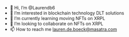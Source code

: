 - 👋 Hi, I’m @Laurendb6
- 👀 I’m interested in blockchain technology DLT solutions
- 🌱 I’m currently learning moving NFTs on XRPL
- 💞️ I’m looking to collaborate on NFTs on XRPL
- 📫 How to reach me lauren.de.boeck@masatra.com

<!---
Laurendb6/Laurendb6 is a ✨ special ✨ repository because its `README.md` (this file) appears on your GitHub profile.
You can click the Preview link to take a look at your changes.
--->
